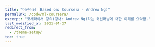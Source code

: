 ```yaml
---
title: "머신러닝 (Based on: Coursera - Andrew Ng)"
permalink: /code/ml-coursera/
excerpt: "코세라에서 강의(강사: Andrew Ng)하는 머신러닝에 대한 이해를 요약함."
last_modified_at: 2021-04-27
redirect_from:
  - /theme-setup/
toc: true
---
```



